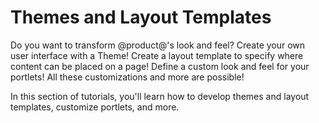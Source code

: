 # Themes and Layout Templates [](id=themes-and-layout-templates)

Do you want to transform @product@'s look and feel? Create your own user
interface with a Theme! Create a layout template to specify where content can be
placed on a page! Define a custom look and feel for your portlets! All these
customizations and more are possible! 

In this section of tutorials, you'll learn how to develop themes and layout
templates, customize portlets, and more.
